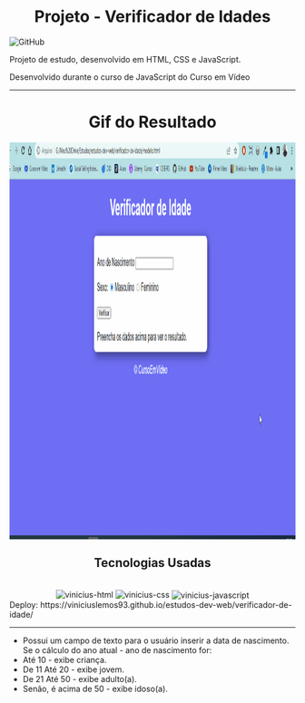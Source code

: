 <h1 align="center">Projeto - Verificador de Idades</h1>

![GitHub](https://img.shields.io/github/license/viniciuslemos93/estudos-dev-web)

Projeto de estudo, desenvolvido em HTML, CSS e JavaScript.

Desenvolvido durante o curso de JavaScript do Curso em Vídeo
<hr>

<h1 align="center">Gif do Resultado</h1>
<div align="center">
<img align="center" alt="Design do site" height="700" width="800" src="gif-projeto-verifica-idade.gif">
</div>
<h2 align="center">Tecnologias Usadas</h2>
<div align="center">
     <div style="display: inline_block margin-left:auto margin-rigth:auto"><br>
        <img align="lef" alt="vinicius-html" height="40 widht="50" src="https://cdn.jsdelivr.net/gh/devicons/devicon/icons/html5/html5-plain-wordmark.svg" />
        <img align="lef" alt="vinicius-css" height="40 widht="50" src="https://cdn.jsdelivr.net/gh/devicons/devicon/icons/css3/css3-plain-wordmark.svg" />
       <img align="center" alt="vinicius-javascript" height="40 widht="50" src="https://cdn.jsdelivr.net/gh/devicons/devicon/icons/javascript/javascript-plain.svg" />       
    </div>
</div>
Deploy: https://viniciuslemos93.github.io/estudos-dev-web/verificador-de-idade/

<hr>

- Possui um campo de texto para o usuário inserir a data de nascimento.
Se o cálculo do ano atual - ano de nascimento for:
- Até 10 - exibe criança.
- De 11 Até 20 - exibe jovem.
- De 21 Até 50 - exibe adulto(a).
- Senão, é acima de 50 - exibe idoso(a).
